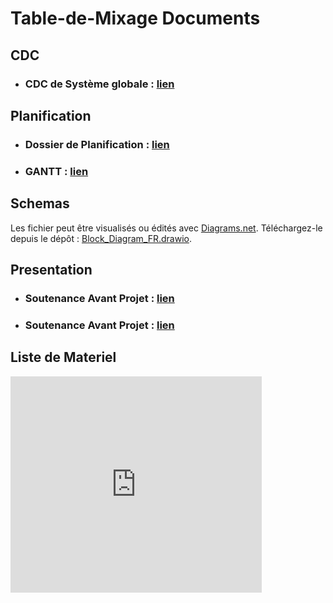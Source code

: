 # Table-de-Mixage Documents 

## CDC 
- ### CDC de Système globale : [lien](CDC/CDC_V3_0.pdf)

## Planification 
- ### Dossier de Planification : [lien](PLANIFICATION/DossierPlanificationV2.pdf)
- ### GANTT : [lien](PLANIFICATION/Gantt_V2.pdf)


## Schemas
  Les fichier peut être visualisés ou édités avec [Diagrams.net](https://app.diagrams.net/). Téléchargez-le depuis le dépôt : [Block_Diagram_FR.drawio](SCHEMAS/).

## Presentation
- ### Soutenance Avant Projet : [lien](PRESENTATION/Soutenance_1_Avant_projet.pptx)
- ### Soutenance Avant Projet : [lien](PRESENTATION/Presentation_Anglais_1.pptx)


## Liste de Materiel 

<div>
    <iframe src="https://1drv.ms/x/c/44e5248c228d5751/IQTcsU5UQ6ytS6JNGEA9P9Z7AbMvuX5bGMovtNKDWla5wyM" 
            width="402" height="346" frameborder="0" scrolling="no">
    </iframe>
</div>